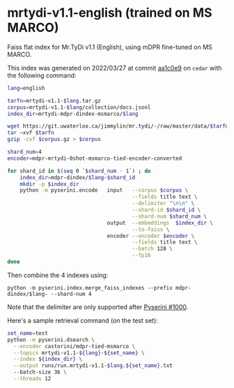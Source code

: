# mrtydi-v1.1-english (trained on MS MARCO)

Faiss flat index for Mr.TyDi v1.1 (English), using mDPR fine-tuned on MS MARCO.

This index was generated on 2022/03/27 at commit [aa1c0e9](https://github.com/castorini/pyserini/commit/aa1c0e9a5bbfab406f8c73d23c91a009307096c6) on `cedar` with the following command:

```bash
lang=english

tarfn=mrtydi-v1.1-$lang.tar.gz
corpus=mrtydi-v1.1-$lang/collection/docs.jsonl
index_dir=mrtydi-mdpr-dindex-msmarco/$lang

wget https://git.uwaterloo.ca/jimmylin/mr.tydi/-/raw/master/data/$tarfn
tar –xvf $tarfn
gzip -cvf $corpus.gz > $corpus

shard_num=4
encoder=mdpr-mrtydi-0shot-msmarco-tied-encoder-converted 

for shard_id in $(seq 0 `$shard_num - 1`) ; do
    index_dir=mdpr-dindex/$lang-$shard_id
    mkdir -p $index_dir
    python -m pyserini.encode   input   --corpus $corpus \
                                        --fields title text \
                                        --delimiter "\n\n" \
                                        --shard-id $shard_id \
                                        --shard-num $shard_num \
                                output  --embeddings  $index_dir \
                                        --to-faiss \
                                encoder --encoder $encoder \
                                        --fields title text \
                                        --batch 128 \
                                        --fp16
done
``` 
Then combine the 4 indexes using:
```
python -m pyserini.index.merge_faiss_indexes --prefix mdpr-dindex/$lang- --shard-num 4
```

Note that the delimiter are only supported after [Pyserini #1000](https://github.com/castorini/pyserini/pull/1000/commits/5021e12d1d2e1bc3d4015955bcf77076c5798ce6#diff-45356c3f5e9cd223bb23d7efea3f7ed834abbcd32f604eb7fdd138e364273241L104).

Here's a sample retrieval command (on the test set):

```bash
set_name=test
python -m pyserini.dsearch \
  --encoder castorini/mdpr-tied-msmarco \
  --topics mrtydi-v1.1-${lang}-${set_name} \
  --index ${index_dir} \
  --output runs/run.mrtydi-v1.1-$lang.${set_name}.txt
  --batch-size 36 \
  --threads 12
```